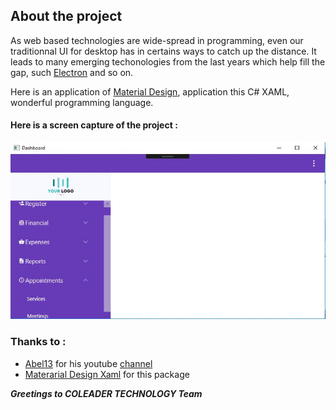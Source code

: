 ## About the project

As web based technologies are wide-spread in programming, even our traditionnal UI for desktop has in certains ways to catch up the distance. It leads to many emerging techonologies from the last years which help fill the gap, such [Electron](https://electronjs.org/) and so on.

Here is an application of [Material Design](https://material.io/design/), application this C# XAML, wonderful programming language.

#### Here is a screen capture of the project : 

![Capture](https://github.com/7kit/CMatdesign/blob/master/pictures/capture.JPG)

### Thanks to : 

*  [Abel13](https://github.com/Abel13) for his youtube [channel](youtube.com/designcomwpf) 
*  [Materarial Design Xaml](http://materialdesigninxaml.net) for this package

**_Greetings to COLEADER TECHNOLOGY Team_**
